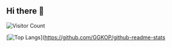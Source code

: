 ## Hi there 👋

<!--
**GGKOP/GGKOP** is a ✨ _special_ ✨ repository because its `README.md` (this file) appears on your GitHub profile.

Here are some ideas to get you started:

- 🔭 I’m currently working on ...
- 🌱 I’m currently learning ...
- 👯 I’m looking to collaborate on ...
- 🤔 I’m looking for help with ...
- 💬 Ask me about ...
- 📫 How to reach me: ...
- 😄 Pronouns: ...
- ⚡ Fun fact: ...
-->
![Visitor Count](https://profile-counter.glitch.me/GGKOP/count.svg)

[![Top Langs](https://github-readme-stats.vercel.app/api/top-langs/?username=GGKOP)](https://github.com/GGKOP/github-readme-stats
